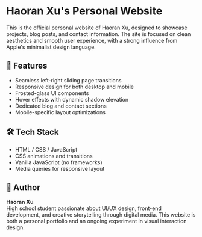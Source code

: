 ﻿


# Haoran Xu's Personal Website

This is the official personal website of Haoran Xu, designed to showcase projects, blog posts, and contact information. The site is focused on clean aesthetics and smooth user experience, with a strong influence from Apple's minimalist design language.

## 🌟 Features

- Seamless left-right sliding page transitions
- Responsive design for both desktop and mobile
- Frosted-glass UI components
- Hover effects with dynamic shadow elevation
- Dedicated blog and contact sections
- Mobile-specific layout optimizations

## 🛠️ Tech Stack

- HTML / CSS / JavaScript
- CSS animations and transitions
- Vanilla JavaScript (no frameworks)
- Media queries for responsive layout

## 👤 Author

**Haoran Xu**  
High school student passionate about UI/UX design, front-end development, and creative storytelling through digital media. This website is both a personal portfolio and an ongoing experiment in visual interaction design.
